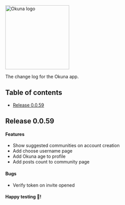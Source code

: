 <img alt="Okuna logo" src="https://i.snag.gy/FAgp8K.jpg" width="200">

The change log for the Okuna app.

## Table of contents

- [Release 0.0.59](#release-0.0.59)

## Release 0.0.59

#### Features
 - Show suggested communities on account creation
 - Add choose username page
 - Add Okuna age to profile
 - Add posts count to community page

#### Bugs
- Verify token on invite opened

#### Happy testing 🎉!

